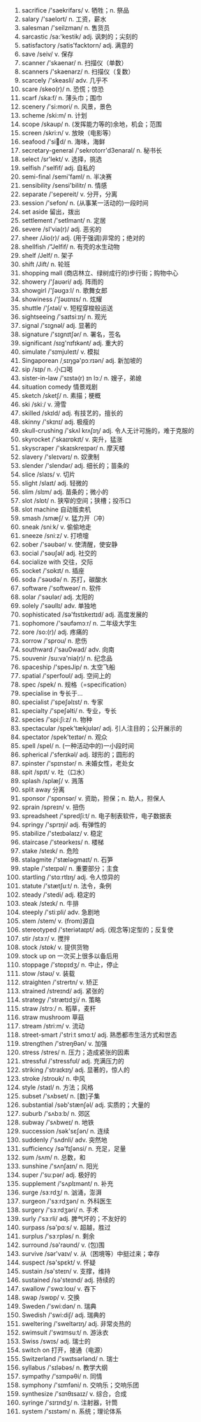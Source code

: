 1. sacrifice /'saekrifars/ v. 牺牲；n. 祭品
2. salary /'saelort/ n. 工资，薪水
3. salesman /'seilzman/ n. 售货员
4. sarcastic /sa:'kestik/ adj. 讽刺的；尖刻的
5. satisfactory /satis'facktorn/ adj. 满意的
6. save /seiv/ v. 保存
7. scanner /'skaenar/ n. 扫描仪（单数）
8. scanners /'skaenarz/ n. 扫描仪（复数）
9. scarcely /'skeasli/ adv. 几乎不
10. scare /skeo(r)/ n. 恐慌；惊恐
11. scarf /ska:f/ n. 薄头巾；围巾
12. scenery /'si:mori/ n. 风景，景色
13. scheme /ski:m/ n. 计划
14. scope /skaup/ n. (发挥能力等的)余地，机会；范围
15. screen /skri:n/ v. 放映（电影等）
16. seafood /'si:fu:d/ n. 海味，海鲜
17. secretary-general /'sekrotorr'd3enaral/ n. 秘书长
18. select /sr'lekt/ v. 选择，挑选
19. selfish /'selfif/ adj. 自私的
20. semi-final /semi'faml/ n. 半决赛
21. sensibility /sensi'bilitr/ n. 情感
22. separate /'sepereit/ v. 分开，分离
23. session /'sefon/ n. (从事某一活动的)一段时间
24. set aside 留出，拨出
25. settlement /'setlmant/ n. 定居
26. severe /sI'via(r)/ adj. 恶劣的
27. sheer /Jio(r)/ adj. (用于强调)非常的；绝对的
28. shellfish /"Jelfif/ n. 有壳的水生动物
29. shelf /Jelf/ n. 架子
30. shift /Jift/ n. 轮班
31. shopping mall (商店林立、绿树成行的)步行街；购物中心
32. showery /'ʃaʊəri/ adj. 阵雨的
33. showgirl /'ʃəʊgɜːl/ n. 歌舞女郎
34. showiness /'ʃəʊɪnɪs/ n. 炫耀
35. shuttle /'ʃʌtəl/ v. 短程穿梭般运送
36. sightseeing /'saɪtsiːɪŋ/ n. 观光
37. signal /'sɪgnəl/ adj. 显著的
38. signature /'sɪgnɪtʃər/ n. 署名，签名
39. significant /sɪg'nɪfɪkənt/ adj. 重大的
40. simulate /'sɪmjuleɪt/ v. 模拟
41. Singaporean /ˌsɪŋɡə'pɔːrɪən/ adj. 新加坡的
42. sip /sɪp/ n. 小口喝
43. sister-in-law /'sɪstə(r) ɪn lɔː/ n. 嫂子，弟媳
44. situation comedy 情景戏剧
45. sketch /sketʃ/ n. 素描；梗概
46. ski /skiː/ v. 滑雪
47. skilled /skɪld/ adj. 有技艺的，擅长的
48. skinny /'skɪnɪ/ adj. 极瘦的
49. skull-crushing /'skʌl krʌʃɪŋ/ adj. 令人无计可施的，难于克服的
50. skyrocket /'skaɪrɒkɪt/ v. 突升，猛涨
51. skyscraper /'skaɪskreɪpər/ n. 摩天楼
52. slavery /'sleɪvərɪ/ n. 奴隶制
53. slender /'slendər/ adj. 细长的；苗条的
54. slice /slaɪs/ v. 切片
55. slight /slaɪt/ adj. 轻微的
56. slim /slɪm/ adj. 苗条的；微小的
57. slot /slɒt/ n. 狭窄的空间；狭槽；投币口
58. slot machine 自动贩卖机
59. smash /smæʃ/ v. 猛力开（冲）
60. sneak /sniːk/ v. 偷偷地走
61. sneeze /sniːz/ v. 打喷嚏
62. sober /'səʊbər/ v. 使清醒，使安静
63. social /'səʊʃəl/ adj. 社交的
64. socialize with 交往，交际
65. socket /'sɒkɪt/ n. 插座
66. soda /'səʊdə/ n. 苏打，碳酸水
67. software /'sɒftweər/ n. 软件
68. solar /'səʊlər/ adj. 太阳的
69. solely /'səʊllɪ/ adv. 单独地
70. sophisticated /sə'fɪstɪkeɪtɪd/ adj. 高度发展的
71. sophomore /'səʊfəmɔːr/ n. 二年级大学生
72. sore /so:(r)/ adj. 疼痛的
73. sorrow /'sprou/ n. 悲伤
74. southward /'sau0wad/ adv. 向南
75. souvenir /su:va'nia(r)/ n. 纪念品
76. spaceship /'spesJip/ n. 太空飞船
77. spatial /'sperfoʊl/ adj. 空间上的
78. spec /spek/ n. 规格（=specification）
79. specialise in 专长于…
80. specialist /'speʃəlɪst/ n. 专家
81. specialty /'speʃəlti/ n. 专业，专长
82. species /'spi:ʃi:z/ n. 物种
83. spectacular /spek'tækjʊlər/ adj. 引人注目的；公开展示的
84. spectator /spek'teɪtər/ n. 观众
85. spell /spel/ n. (一种活动中的)一小段时间
86. spherical /'sferɪkəl/ adj. 球形的；圆形的
87. spinster /'spɪnstər/ n. 未婚女性，老处女
88. spit /spɪt/ v. 吐（口水）
89. splash /splæʃ/ v. 溅落
90. split away 分离
91. sponsor /'spɒnsər/ v. 资助，担保；n. 助人，担保人
92. sprain /spreɪn/ v. 扭伤
93. spreadsheet /'spredʃiːt/ n. 电子制表软件，电子数据表
94. springy /'sprɪŋi/ adj. 有弹性的
95. stabilize /'steɪbəlaɪz/ v. 稳定
96. staircase /'steərkeɪs/ n. 楼梯
97. stake /steɪk/ n. 危险
98. stalagmite /'stæləgmaɪt/ n. 石笋
99. staple /'steɪpəl/ n. 重要部分；主食
100. startling /'stɑːrtlɪŋ/ adj. 令人惊异的
101. statute /'stætʃuːt/ n. 法令，条例
102. steady /'stedi/ adj. 稳定的
103. steak /steɪk/ n. 牛排
104. steeply /'stiːpli/ adv. 急剧地
105. stem /stem/ v. (from)源自
106. stereotyped /'steriətaɪpt/ adj. (观念等)定型的；反复使
107. stir /stɜːr/ v. 搅拌
108. stock /stɒk/ v. 提供货物
109. stock up on 一次买上很多以备后用
110. stoppage /'stɒpɪdʒ/ n. 中止，停止
111. stow /stəʊ/ v. 装载
112. straighten /'strertn/ v. 矫正
113. strained /streɪnd/ adj. 紧张的
114. strategy /'strætɪdʒi/ n. 策略
115. straw /strɔː/ n. 稻草，麦秆
116. straw mushroom 草菇
117. stream /striːm/ v. 流动
118. street-smart /'striːt smɑːt/ adj. 熟悉都市生活方式和世态
119. strengthen /'streŋθən/ v. 加强
120. stress /stres/ n. 压力；造成紧张的因素
121. stressful /'stressfʊl/ adj. 充满压力的
122. striking /'straɪkɪŋ/ adj. 显著的，惊人的
123. stroke /stroʊk/ n. 中风
124. style /staɪl/ n. 方法；风格
125. subset /'sʌbset/ n. [数]子集
126. substantial /səb'stænʃəl/ adj. 实质的；大量的
127. suburb /'sʌbɜːb/ n. 郊区
128. subway /'sʌbweɪ/ n. 地铁
129. succession /sək'sɛʃən/ n. 连续
130. suddenly /'sʌdnli/ adv. 突然地
131. sufficiency /sə'fɪʃənsi/ n. 充足，足量
132. sum /sʌm/ n. 总数，和
133. sunshine /'sʌnʃaɪn/ n. 阳光
134. super /'suːpər/ adj. 极好的
135. supplement /'sʌplɪmənt/ n. 补充
136. surge /sɜːrdʒ/ n. 汹涌，澎湃
137. surgeon /'sɜːrdʒən/ n. 外科医生
138. surgery /'sɜːrdʒəri/ n. 手术
139. surly /'sɜːrli/ adj. 脾气坏的；不友好的
140. surpass /sə'pɑːs/ v. 超越，胜过
141. surplus /'sɜːrpləs/ n. 剩余
142. surround /sə'raʊnd/ v. (包)围
143. survive /sər'vaɪv/ v. 从（困境等）中挺过来；幸存
144. suspect /sə'spɛkt/ v. 怀疑
145. sustain /sə'steɪn/ v. 支撑，维持
146. sustained /sə'steɪnd/ adj. 持续的
147. swallow /'swɑːloʊ/ v. 吞下
148. swap /swɒp/ v. 交换
149. Sweden /'swiːdən/ n. 瑞典
150. Swedish /'swi:diʃ/ adj. 瑞典的
151. sweltering /'sweltərɪŋ/ adj. 非常炎热的
152. swimsuit /'swɪmsuːt/ n. 游泳衣
153. Swiss /swɪs/ adj. 瑞士的
154. switch on 打开，接通（电源）
155. Switzerland /'swɪtsərlənd/ n. 瑞士
156. syllabus /'sɪləbəs/ n. 教学大纲
157. sympathy /'sɪmpəθi/ n. 同情
158. symphony /'sɪmfəni/ n. 交响乐；交响乐团
159. synthesize /'sɪnθɪsaɪz/ v. 综合，合成
160. syringe /'sɪrɪndʒ/ n. 注射器，针筒
161. system /'sɪstəm/ n. 系统；理论体系
